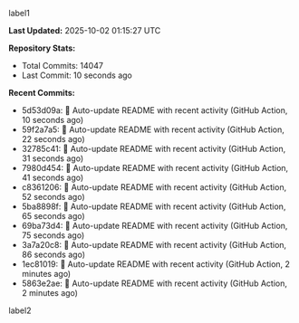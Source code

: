 
label1 
<!-- ACTIVITY_START -->
**Last Updated:** 2025-10-02 01:15:27 UTC

**Repository Stats:**
- Total Commits: 14047
- Last Commit: 10 seconds ago

**Recent Commits:**
- 5d53d09a: 🤖 Auto-update README with recent activity (GitHub Action, 10 seconds ago)
- 59f2a7a5: 🤖 Auto-update README with recent activity (GitHub Action, 22 seconds ago)
- 32785c41: 🤖 Auto-update README with recent activity (GitHub Action, 31 seconds ago)
- 7980d454: 🤖 Auto-update README with recent activity (GitHub Action, 41 seconds ago)
- c8361206: 🤖 Auto-update README with recent activity (GitHub Action, 52 seconds ago)
- 5ba8898f: 🤖 Auto-update README with recent activity (GitHub Action, 65 seconds ago)
- 69ba73d4: 🤖 Auto-update README with recent activity (GitHub Action, 75 seconds ago)
- 3a7a20c8: 🤖 Auto-update README with recent activity (GitHub Action, 86 seconds ago)
- 1ec81019: 🤖 Auto-update README with recent activity (GitHub Action, 2 minutes ago)
- 5863e2ae: 🤖 Auto-update README with recent activity (GitHub Action, 2 minutes ago)
<!-- ACTIVITY_END -->

label2
